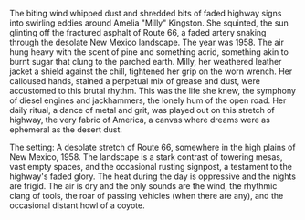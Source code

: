 The biting wind whipped dust and shredded bits of faded highway signs into swirling eddies around Amelia "Milly"  Kingston.  She squinted, the sun glinting off the fractured asphalt of Route 66, a faded artery snaking through the desolate New Mexico landscape.  The year was 1958.  The air hung heavy with the scent of pine and something acrid, something akin to burnt sugar that clung to the parched earth.  Milly, her weathered leather jacket a shield against the chill, tightened her grip on the worn wrench.  Her calloused hands, stained a perpetual mix of grease and dust, were accustomed to this brutal rhythm.  This was the life she knew, the symphony of diesel engines and jackhammers, the lonely hum of the open road.  Her daily ritual, a dance of metal and grit, was played out on this stretch of highway, the very fabric of America, a canvas where dreams were as ephemeral as the desert dust.

The setting:  A desolate stretch of Route 66, somewhere in the high plains of New Mexico, 1958.  The landscape is a stark contrast of towering mesas, vast empty spaces, and the occasional rusting signpost, a testament to the highway's faded glory.  The heat during the day is oppressive and the nights are frigid.  The air is dry and the only sounds are the wind, the rhythmic clang of tools, the roar of passing vehicles (when there are any), and the occasional distant howl of a coyote.
